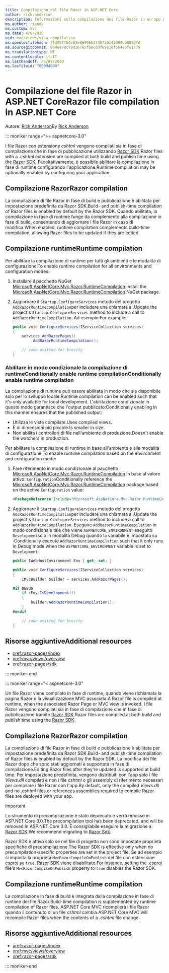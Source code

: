 ```yaml
---
title: Compilazione del file Razor in ASP.NET Core
author: rick-anderson
description: Informazioni sulla compilazione dei file Razor in un'app ASP.NET Core.
ms.author: riande
ms.custom: mvc
ms.date: 4/8/2020
uid: mvc/views/view-compilation
ms.openlocfilehash: 7f329ffb4c63e8699663f49720145984bb8802fd
ms.sourcegitcommit: 9a46e78c79d167e5fa0cddf89c1ef584e5fe1779
ms.translationtype: MT
ms.contentlocale: it-IT
ms.lasthandoff: 04/09/2020
ms.locfileid: "80994600"
---
```

# <a name="razor-file-compilation-in-aspnet-core"></a><span data-ttu-id="e2bb9-103">Compilazione del file Razor in ASP.NET Core</span><span class="sxs-lookup"><span data-stu-id="e2bb9-103">Razor file compilation in ASP.NET Core</span></span>

<span data-ttu-id="e2bb9-104">Autore: [Rick Anderson](https://twitter.com/RickAndMSFT)</span><span class="sxs-lookup"><span data-stu-id="e2bb9-104">By [Rick Anderson](https://twitter.com/RickAndMSFT)</span></span>

::: moniker range=">= aspnetcore-3.0"

<span data-ttu-id="e2bb9-105">I file Razor con estensione *cshtml* vengono compilati sia in fase di compilazione che in fase di pubblicazione utilizzando [Razor SDK](xref:razor-pages/sdk).</span><span class="sxs-lookup"><span data-stu-id="e2bb9-105">Razor files with a *.cshtml* extension are compiled at both build and publish time using the [Razor SDK](xref:razor-pages/sdk).</span></span> <span data-ttu-id="e2bb9-106">Facoltativamente, è possibile abilitare la compilazione in fase di runtime configurando l'applicazione.</span><span class="sxs-lookup"><span data-stu-id="e2bb9-106">Runtime compilation may be optionally enabled by configuring your application.</span></span>

## <a name="razor-compilation"></a><span data-ttu-id="e2bb9-107">Compilazione Razor</span><span class="sxs-lookup"><span data-stu-id="e2bb9-107">Razor compilation</span></span>

<span data-ttu-id="e2bb9-108">La compilazione di file Razor in fase di build e pubblicazione è abilitata per impostazione predefinita da Razor SDK.</span><span class="sxs-lookup"><span data-stu-id="e2bb9-108">Build- and publish-time compilation of Razor files is enabled by default by the Razor SDK.</span></span> <span data-ttu-id="e2bb9-109">Quando abilitata, la compilazione in fase di runtime funge da complemento alla compilazione in fase di build, consentendo di aggiornare i file Razor in caso di modifica.</span><span class="sxs-lookup"><span data-stu-id="e2bb9-109">When enabled, runtime compilation complements build-time compilation, allowing Razor files to be updated if they are edited.</span></span>

## <a name="runtime-compilation"></a><span data-ttu-id="e2bb9-110">Compilazione runtime</span><span class="sxs-lookup"><span data-stu-id="e2bb9-110">Runtime compilation</span></span>

<span data-ttu-id="e2bb9-111">Per abilitare la compilazione di runtime per tutti gli ambienti e le modalità di configurazione:</span><span class="sxs-lookup"><span data-stu-id="e2bb9-111">To enable runtime compilation for all environments and configuration modes:</span></span>

1. <span data-ttu-id="e2bb9-112">Installare il pacchetto NuGet [Microsoft.AspNetCore.Mvc.Razor.RuntimeCompilation](https://www.nuget.org/packages/Microsoft.AspNetCore.Mvc.Razor.RuntimeCompilation/).</span><span class="sxs-lookup"><span data-stu-id="e2bb9-112">Install the [Microsoft.AspNetCore.Mvc.Razor.RuntimeCompilation](https://www.nuget.org/packages/Microsoft.AspNetCore.Mvc.Razor.RuntimeCompilation/) NuGet package.</span></span>

1. <span data-ttu-id="e2bb9-113">Aggiornare il `Startup.ConfigureServices` metodo del progetto `AddRazorRuntimeCompilation`per includere una chiamata a .</span><span class="sxs-lookup"><span data-stu-id="e2bb9-113">Update the project's `Startup.ConfigureServices` method to include a call to `AddRazorRuntimeCompilation`.</span></span> <span data-ttu-id="e2bb9-114">Ad esempio:</span><span class="sxs-lookup"><span data-stu-id="e2bb9-114">For example:</span></span>

    ```csharp
    public void ConfigureServices(IServiceCollection services)
    {
        services.AddRazorPages()
            .AddRazorRuntimeCompilation();

        // code omitted for brevity
    }
    ```

### <a name="conditionally-enable-runtime-compilation"></a><span data-ttu-id="e2bb9-115">Abilitare in modo condizionale la compilazione di runtimeConditionally enable runtime compilation</span><span class="sxs-lookup"><span data-stu-id="e2bb9-115">Conditionally enable runtime compilation</span></span>

<span data-ttu-id="e2bb9-116">La compilazione di runtime può essere abilitata in modo che sia disponibile solo per lo sviluppo locale.</span><span class="sxs-lookup"><span data-stu-id="e2bb9-116">Runtime compilation can be enabled such that it's only available for local development.</span></span> <span data-ttu-id="e2bb9-117">L'abilitazione condizionale in questo modo garantisce che l'output pubblicato:</span><span class="sxs-lookup"><span data-stu-id="e2bb9-117">Conditionally enabling in this manner ensures that the published output:</span></span>

* <span data-ttu-id="e2bb9-118">Utilizza le viste compilate.</span><span class="sxs-lookup"><span data-stu-id="e2bb9-118">Uses compiled views.</span></span>
* <span data-ttu-id="e2bb9-119">È di dimensioni più piccole.</span><span class="sxs-lookup"><span data-stu-id="e2bb9-119">Is smaller in size.</span></span>
* <span data-ttu-id="e2bb9-120">Non abilita i controllori di file nell'ambiente di produzione.</span><span class="sxs-lookup"><span data-stu-id="e2bb9-120">Doesn't enable file watchers in production.</span></span>

<span data-ttu-id="e2bb9-121">Per abilitare la compilazione di runtime in base all'ambiente e alla modalità di configurazione:</span><span class="sxs-lookup"><span data-stu-id="e2bb9-121">To enable runtime compilation based on the environment and configuration mode:</span></span>

1. <span data-ttu-id="e2bb9-122">Fare riferimento in modo condizionale al pacchetto [Microsoft.AspNetCore.Mvc.Razor.RuntimeCompilation](https://www.nuget.org/packages/Microsoft.AspNetCore.Mvc.Razor.RuntimeCompilation/) in base al valore attivo: `Configuration`</span><span class="sxs-lookup"><span data-stu-id="e2bb9-122">Conditionally reference the [Microsoft.AspNetCore.Mvc.Razor.RuntimeCompilation](https://www.nuget.org/packages/Microsoft.AspNetCore.Mvc.Razor.RuntimeCompilation/) package based on the active `Configuration` value:</span></span>

    ```xml
    <PackageReference Include="Microsoft.AspNetCore.Mvc.Razor.RuntimeCompilation" Version="3.1.0" Condition="'$(Configuration)' == 'Debug'" />
    ```

1. <span data-ttu-id="e2bb9-123">Aggiornare il `Startup.ConfigureServices` metodo del progetto `AddRazorRuntimeCompilation`per includere una chiamata a .</span><span class="sxs-lookup"><span data-stu-id="e2bb9-123">Update the project's `Startup.ConfigureServices` method to include a call to `AddRazorRuntimeCompilation`.</span></span> <span data-ttu-id="e2bb9-124">Eseguire `AddRazorRuntimeCompilation` in modo condizionale tale che viene `ASPNETCORE_ENVIRONMENT` eseguito `Development`solo in modalità Debug quando la variabile è impostata su :</span><span class="sxs-lookup"><span data-stu-id="e2bb9-124">Conditionally execute `AddRazorRuntimeCompilation` such that it only runs in Debug mode when the `ASPNETCORE_ENVIRONMENT` variable is set to `Development`:</span></span>

    ```csharp
    public IWebHostEnvironment Env { get; set; }

    public void ConfigureServices(IServiceCollection services)
    {
        IMvcBuilder builder = services.AddRazorPages();

    #if DEBUG
        if (Env.IsDevelopment())
        {
            builder.AddRazorRuntimeCompilation();
        }
    #endif

        // code omitted for brevity
    }
    ```

## <a name="additional-resources"></a><span data-ttu-id="e2bb9-125">Risorse aggiuntive</span><span class="sxs-lookup"><span data-stu-id="e2bb9-125">Additional resources</span></span>

* <xref:razor-pages/index>
* <xref:mvc/views/overview>
* <xref:razor-pages/sdk>

::: moniker-end

::: moniker range="< aspnetcore-3.0"

<span data-ttu-id="e2bb9-126">Un file Razor viene compilato in fase di runtime, quando viene richiamata la pagina Razor o la visualizzazione MVC associata.</span><span class="sxs-lookup"><span data-stu-id="e2bb9-126">A Razor file is compiled at runtime, when the associated Razor Page or MVC view is invoked.</span></span> <span data-ttu-id="e2bb9-127">I file Razor vengono compilati sia in fase di compilazione che in fase di pubblicazione tramite [Razor SDK](xref:razor-pages/sdk).</span><span class="sxs-lookup"><span data-stu-id="e2bb9-127">Razor files are compiled at both build and publish time using the [Razor SDK](xref:razor-pages/sdk).</span></span>

## <a name="razor-compilation"></a><span data-ttu-id="e2bb9-128">Compilazione Razor</span><span class="sxs-lookup"><span data-stu-id="e2bb9-128">Razor compilation</span></span>

<span data-ttu-id="e2bb9-129">La compilazione di file Razor in fase di build e pubblicazione è abilitata per impostazione predefinita da Razor SDK.</span><span class="sxs-lookup"><span data-stu-id="e2bb9-129">Build- and publish-time compilation of Razor files is enabled by default by the Razor SDK.</span></span> <span data-ttu-id="e2bb9-130">La modifica dei file Razor dopo che sono stati aggiornati è supportata in fase di compilazione.</span><span class="sxs-lookup"><span data-stu-id="e2bb9-130">Editing Razor files after they're updated is supported at build time.</span></span> <span data-ttu-id="e2bb9-131">Per impostazione predefinita, vengono distribuiti con l'app solo i file *Views.dll* compilati e non i file *cshtml* o gli assembly di riferimento necessari per compilare i file Razor con l'app.</span><span class="sxs-lookup"><span data-stu-id="e2bb9-131">By default, only the compiled *Views.dll* and no *.cshtml* files or references assemblies required to compile Razor files are deployed with your app.</span></span>

> [!IMPORTANT]
> <span data-ttu-id="e2bb9-132">Lo strumento di precompilazione è stato deprecato e verrà rimosso in ASP.NET Core 3.0.</span><span class="sxs-lookup"><span data-stu-id="e2bb9-132">The precompilation tool has been deprecated, and will be removed in ASP.NET Core 3.0.</span></span> <span data-ttu-id="e2bb9-133">È consigliabile eseguire la migrazione a [Razor SDK](xref:razor-pages/sdk).</span><span class="sxs-lookup"><span data-stu-id="e2bb9-133">We recommend migrating to [Razor Sdk](xref:razor-pages/sdk).</span></span>
>
> <span data-ttu-id="e2bb9-134">Razor SDK è attivo solo se nel file di progetto non sono impostate proprietà specifiche di precompilazione.</span><span class="sxs-lookup"><span data-stu-id="e2bb9-134">The Razor SDK is effective only when no precompilation-specific properties are set in the project file.</span></span> <span data-ttu-id="e2bb9-135">Se ad esempio si imposta la proprietà `MvcRazorCompileOnPublish` del file con estensione *csproj* su `true`, Razor SDK viene disabilitato.</span><span class="sxs-lookup"><span data-stu-id="e2bb9-135">For instance, setting the *.csproj* file's `MvcRazorCompileOnPublish` property to `true` disables the Razor SDK.</span></span>

## <a name="runtime-compilation"></a><span data-ttu-id="e2bb9-136">Compilazione runtime</span><span class="sxs-lookup"><span data-stu-id="e2bb9-136">Runtime compilation</span></span>

<span data-ttu-id="e2bb9-137">La compilazione in fase di build è integrata dalla compilazione in fase di runtime dei file Razor.</span><span class="sxs-lookup"><span data-stu-id="e2bb9-137">Build-time compilation is supplemented by runtime compilation of Razor files.</span></span> <span data-ttu-id="e2bb9-138">ASP.NET Core MVC ricompilerà i file Razor quando il contenuto di un file *cshtml* cambia.</span><span class="sxs-lookup"><span data-stu-id="e2bb9-138">ASP.NET Core MVC will recompile Razor files when the contents of a *.cshtml* file change.</span></span>

## <a name="additional-resources"></a><span data-ttu-id="e2bb9-139">Risorse aggiuntive</span><span class="sxs-lookup"><span data-stu-id="e2bb9-139">Additional resources</span></span>

* <xref:razor-pages/index>
* <xref:mvc/views/overview>
* <xref:razor-pages/sdk>

::: moniker-end